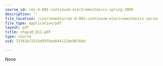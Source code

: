 ```yaml
---
course_id: res-6-001-continuum-electromechanics-spring-2009
description: ''
file_location: /coursemedia/res-6-001-continuum-electromechanics-spring-2009/72f61b73332d95f0ad6441128e90764d_chap10_811.pdf
file_type: application/pdf
layout: pdf
title: chap10_811.pdf
type: course
uid: 72f61b73332d95f0ad6441128e90764d

---
```

None